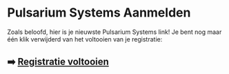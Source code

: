 # Pulsarium Systems Aanmelden

Zoals beloofd, hier is je nieuwste Pulsarium Systems link! Je bent nog maar één klik verwijderd van het voltooien van je registratie:

## ➡️ [Registratie voltooien](#REF!)